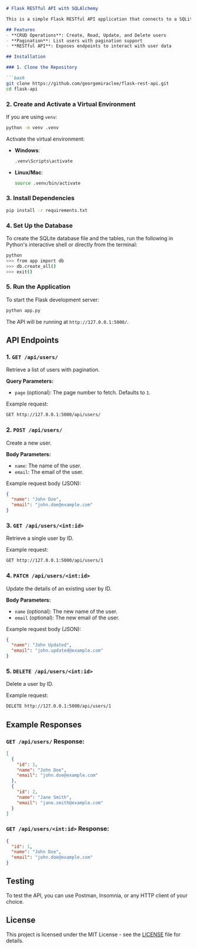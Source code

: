 ```markdown
# Flask RESTful API with SQLAlchemy

This is a simple Flask RESTful API application that connects to a SQLite database using SQLAlchemy. It provides CRUD operations for managing users with pagination support.

## Features
- **CRUD Operations**: Create, Read, Update, and Delete users
- **Pagination**: List users with pagination support
- **RESTful API**: Exposes endpoints to interact with user data

## Installation

### 1. Clone the Repository

```bash
git clone https://github.com/georgemiraclee/flask-rest-api.git
cd flask-api
```

### 2. Create and Activate a Virtual Environment

If you are using `venv`:

```bash
python -m venv .venv
```

Activate the virtual environment:

- **Windows**:
  ```bash
  .venv\Scripts\activate
  ```
- **Linux/Mac**:
  ```bash
  source .venv/bin/activate
  ```

### 3. Install Dependencies

```bash
pip install -r requirements.txt
```

### 4. Set Up the Database

To create the SQLite database file and the tables, run the following in Python's interactive shell or directly from the terminal:

```bash
python
>>> from app import db
>>> db.create_all()
>>> exit()
```

### 5. Run the Application

To start the Flask development server:

```bash
python app.py
```

The API will be running at `http://127.0.0.1:5000/`.

## API Endpoints

### 1. `GET /api/users/`

Retrieve a list of users with pagination.

**Query Parameters:**

- `page` (optional): The page number to fetch. Defaults to `1`.

Example request:

```bash
GET http://127.0.0.1:5000/api/users/
```

### 2. `POST /api/users/`

Create a new user.

**Body Parameters:**

- `name`: The name of the user.
- `email`: The email of the user.

Example request body (JSON):

```json
{
  "name": "John Doe",
  "email": "john.doe@example.com"
}
```

### 3. `GET /api/users/<int:id>`

Retrieve a single user by ID.

Example request:

```bash
GET http://127.0.0.1:5000/api/users/1
```

### 4. `PATCH /api/users/<int:id>`

Update the details of an existing user by ID.

**Body Parameters:**

- `name` (optional): The new name of the user.
- `email` (optional): The new email of the user.

Example request body (JSON):

```json
{
  "name": "John Updated",
  "email": "john.updated@example.com"
}
```

### 5. `DELETE /api/users/<int:id>`

Delete a user by ID.

Example request:

```bash
DELETE http://127.0.0.1:5000/api/users/1
```

## Example Responses

### `GET /api/users/` Response:

```json
[
  {
    "id": 1,
    "name": "John Doe",
    "email": "john.doe@example.com"
  },
  {
    "id": 2,
    "name": "Jane Smith",
    "email": "jane.smith@example.com"
  }
]
```

### `GET /api/users/<int:id>` Response:

```json
{
  "id": 1,
  "name": "John Doe",
  "email": "john.doe@example.com"
}
```

## Testing

To test the API, you can use Postman, Insomnia, or any HTTP client of your choice.

## License

This project is licensed under the MIT License - see the [LICENSE](LICENSE) file for details.

```